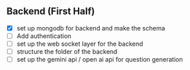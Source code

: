 ## Backend (First Half)
- [x] set up mongodb for backend and make the schema
- [ ] Add authentication 
- [ ] set up the web socket layer for the backend 
- [ ] structure the folder of the backend 
- [ ] set up the gemini api / open ai api for question generation 
